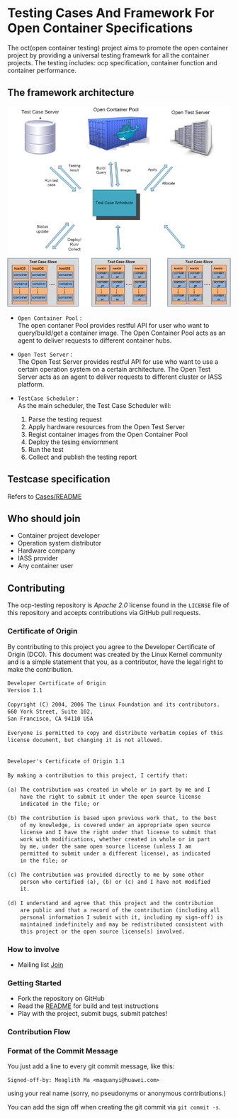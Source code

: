 # Testing Cases And Framework For Open Container Specifications

The oct(open container testing) project aims to promote the open container project by providing a universal testing framewrk for all the container projects. The testing includes: ocp specification, container function and container performance.

## The framework architecture
![Framework](docs/static_files/test_framework.png "Framework")
  * `Open Container Pool` :  
    The open contaner Pool provides restful API for user who want to query/build/get a container image. 
    The Open Container Pool acts as an agent to deliver requests to different container hubs.
    
  * `Open Test Server` :  
    The Open Test Server provides restful API for use who want to use a certain operation system on a certain architecture. 
    The Open Test Server acts as an agent to deliver requests to different cluster or IASS platform.
    
  * `TestCase Scheduler` :  
    As the main scheduler, the Test Case Scheduler will:
    1. Parse the testing request
    2. Apply hardware resources from the Open Test Server
    3. Regist container images from the Open Container Pool
    4. Deploy the tesing enviornment
    5. Run the test
    6. Collect and publish the testing report
    
## Testcase specification
Refers to [Cases/README](Cases/README.md) 

## Who should join
- Container project developer
- Operation system distributor
- Hardware company
- IASS provider
- Any container user

## Contributing

The ocp-testing repository is *Apache 2.0* license found in 
the `LICENSE` file of this repository and accepts contributions via GitHub pull requests. 

### Certificate of Origin

By contributing to this project you agree to the Developer Certificate of
Origin (DCO). This document was created by the Linux Kernel community and is a
simple statement that you, as a contributor, have the legal right to make the
contribution. 

```
Developer Certificate of Origin
Version 1.1

Copyright (C) 2004, 2006 The Linux Foundation and its contributors.
660 York Street, Suite 102,
San Francisco, CA 94110 USA

Everyone is permitted to copy and distribute verbatim copies of this
license document, but changing it is not allowed.


Developer's Certificate of Origin 1.1

By making a contribution to this project, I certify that:

(a) The contribution was created in whole or in part by me and I
    have the right to submit it under the open source license
    indicated in the file; or

(b) The contribution is based upon previous work that, to the best
    of my knowledge, is covered under an appropriate open source
    license and I have the right under that license to submit that
    work with modifications, whether created in whole or in part
    by me, under the same open source license (unless I am
    permitted to submit under a different license), as indicated
    in the file; or

(c) The contribution was provided directly to me by some other
    person who certified (a), (b) or (c) and I have not modified
    it.

(d) I understand and agree that this project and the contribution
    are public and that a record of the contribution (including all
    personal information I submit with it, including my sign-off) is
    maintained indefinitely and may be redistributed consistent with
    this project or the open source license(s) involved.
```

### How to involve
- Mailing list [Join](https://groups.google.com/forum/#!forum/oci-testing)

### Getting Started

- Fork the repository on GitHub
- Read the [README](README.md) for build and test instructions
- Play with the project, submit bugs, submit patches!

### Contribution Flow

### Format of the Commit Message

You just add a line to every git commit message, like this:

    Signed-off-by: Meaglith Ma <maquanyi@huawei.com>

using your real name (sorry, no pseudonyms or anonymous contributions.)

You can add the sign off when creating the git commit via `git commit -s`.
